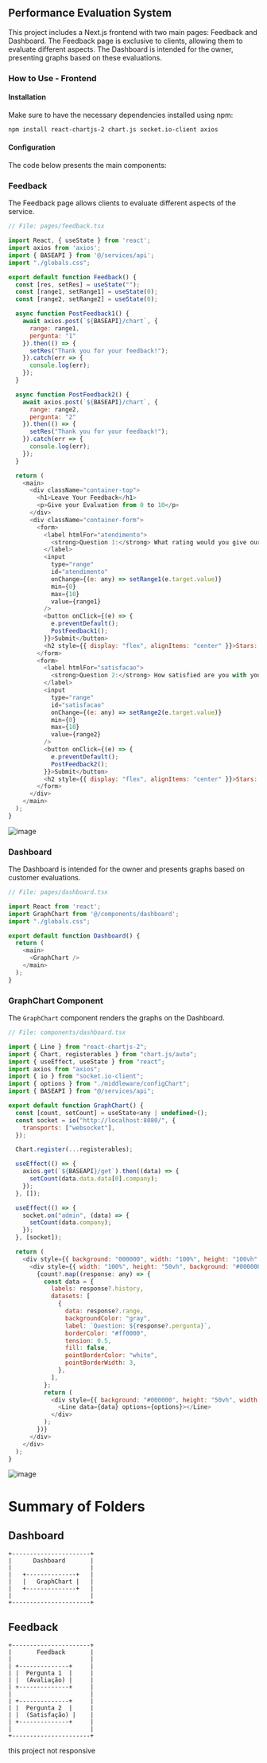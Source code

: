 ## Performance Evaluation System

This project includes a Next.js frontend with two main pages: Feedback and Dashboard. The Feedback page is exclusive to clients, allowing them to evaluate different aspects. The Dashboard is intended for the owner, presenting graphs based on these evaluations.

### How to Use - Frontend

#### Installation

Make sure to have the necessary dependencies installed using npm:

```bash
npm install react-chartjs-2 chart.js socket.io-client axios
```

#### Configuration

The code below presents the main components:

### Feedback

The Feedback page allows clients to evaluate different aspects of the service.

```javascript
// File: pages/feedback.tsx

import React, { useState } from 'react';
import axios from 'axios';
import { BASEAPI } from '@/services/api';
import "./globals.css";

export default function Feedback() {
  const [res, setRes] = useState("");
  const [range1, setRange1] = useState(0);
  const [range2, setRange2] = useState(0);

  async function PostFeedback1() {
    await axios.post(`${BASEAPI}/chart`, {
      range: range1,
      pergunta: "1"
    }).then(() => {
      setRes("Thank you for your feedback!");
    }).catch(err => {
      console.log(err);
    });
  }

  async function PostFeedback2() {
    await axios.post(`${BASEAPI}/chart`, {
      range: range2,
      pergunta: "2"
    }).then(() => {
      setRes("Thank you for your feedback!");
    }).catch(err => {
      console.log(err);
    });
  }

  return (
    <main>
      <div className="container-top">
        <h1>Leave Your Feedback</h1>
        <p>Give your Evaluation from 0 to 10</p>
      </div>
      <div className="container-form">
        <form>
          <label htmlFor="atendimento">
            <strong>Question 1:</strong> What rating would you give our service?
          </label>
          <input
            type="range"
            id="atendimento"
            onChange={(e: any) => setRange1(e.target.value)}
            min={0}
            max={10}
            value={range1}
          />
          <button onClick={(e) => {
            e.preventDefault();
            PostFeedback1();
          }}>Submit</button>
          <h2 style={{ display: "flex", alignItems: "center" }}>Stars: {range1} <strong style={{ fontSize: 15, marginLeft: 10, color: "#dedede" }}>{res}</strong></h2>
        </form>
        <form>
          <label htmlFor="satisfacao">
            <strong>Question 2:</strong> How satisfied are you with your purchase?
          </label>
          <input
            type="range"
            id="satisfacao"
            onChange={(e: any) => setRange2(e.target.value)}
            min={0}
            max={10}
            value={range2}
          />
          <button onClick={(e) => {
            e.preventDefault();
            PostFeedback2();
          }}>Submit</button>
          <h2 style={{ display: "flex", alignItems: "center" }}>Stars: {range2} <strong style={{ fontSize: 15, marginLeft: 10, color: "#dedede" }}>{res}</strong></h2>
        </form>
      </div>
    </main>
  );
}
```
![image](https://github.com/Igordevz/Front-assessment-company/assets/111516927/6ae6e316-f4b6-414d-8077-ccf4257ab4a4)

### Dashboard

The Dashboard is intended for the owner and presents graphs based on customer evaluations.

```javascript
// File: pages/dashboard.tsx

import React from 'react';
import GraphChart from '@/components/dashboard';
import "./globals.css";

export default function Dashboard() {
  return (
    <main>
      <GraphChart />
    </main>
  );
}
```

### GraphChart Component

The `GraphChart` component renders the graphs on the Dashboard.

```javascript
// File: components/dashboard.tsx

import { Line } from "react-chartjs-2";
import { Chart, registerables } from "chart.js/auto";
import { useEffect, useState } from "react";
import axios from "axios";
import { io } from "socket.io-client";
import { options } from "./middleware/configChart";
import { BASEAPI } from "@/services/api";

export default function GraphChart() {
  const [count, setCount] = useState<any | undefined>();
  const socket = io("http://localhost:8080/", {
    transports: ["websocket"],
  });

  Chart.register(...registerables); 

  useEffect(() => {
    axios.get(`${BASEAPI}/get`).then((data) => {
      setCount(data.data.data[0].company);
    });
  }, []);

  useEffect(() => {
    socket.on("admin", (data) => {
      setCount(data.company);
    });
  }, [socket]);

  return (
    <div style={{ background: "000000", width: "100%", height: "100vh" }}>
      <div style={{ width: "100%", height: "50vh", background: "#000000" }}>
        {count?.map((response: any) => {
          const data = {
            labels: response?.history,
            datasets: [
              {
                data: response?.range,
                backgroundColor: "gray",
                label: `Question: ${response?.pergunta}`,
                borderColor: "#ff0000",
                tension: 0.5,
                fill: false,
                pointBorderColor: "white",
                pointBorderWidth: 3,
              },
            ],
          };
          return (
            <div style={{ background: "#000000", height: "50vh", width: "100%" }}>
              <Line data={data} options={options}></Line>
            </div>
          );
        })}
      </div>
    </div>
  );
}
```
![image](https://github.com/Igordevz/Front-assessment-company/assets/111516927/2a2377a9-aa94-4920-b507-85617a84c85c)


# Summary of Folders

## Dashboard

```plaintext
+----------------------+
|      Dashboard       |
|                      |
|   +--------------+   |
|   |   GraphChart |   |
|   +--------------+   |
|                      |
+----------------------+
```

## Feedback

```plaintext
+----------------------+
|       Feedback       |
|                      |
| +--------------+     |
| |  Pergunta 1  |     |
| |  (Avaliação) |     |
| +--------------+     |
|                      |
| +--------------+     |
| |  Pergunta 2  |     |
| |  (Satisfação) |    |
| +--------------+     |
|                      |
+----------------------+
```
this project not responsive
